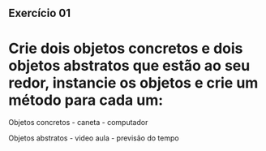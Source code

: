 ## Exercício 01
# Crie dois objetos concretos e dois objetos abstratos que estão ao seu redor, instancie os objetos e crie um método para cada um:

Objetos concretos
    - caneta
    - computador

Objetos abstratos
    - video aula
    - previsão do tempo
